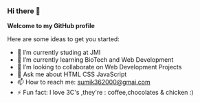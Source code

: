### Hi there 👋

**Welcome to my GitHub profile**

Here are some ideas to get you started:

- 🔭 I’m currently studing at JMI
- 🌱 I’m currently learning BioTech and Web Development
- 👯 I’m looking to collaborate on Web Development Projects
- 💬 Ask me about HTML CSS JavaScript
- 📫 How to reach me: sumik362000@gmai.com
- ⚡ Fun fact: I love 3C's ,they're : coffee,chocolates & chicken :)

<!-- <table cellspacing="15">
    <tr>
      <td>  <h1>Sumita Kumari</h1>
        <p><em>Student of <strong>B.Sc Biotechnology,<a href="https://www.jmi.ac.in/">JMI</a></a></strong></em></p>
        <p>Learning web development course. Angela is the best <3</p>
        <p>I love 3C's ,they're : coffee,chocolates & chicken :)</p>
        <p>I💜coffee and brew my own drinks.</p>
    </tr>
  </table>
  <hr>
  <h3>Schooling & Education</h3>
  <ul>
    <li>AFS Shillong- <i>LKG,UKG</i></li>
    <li>Kv no.1 Jamnagar,Gujrat- <i>2nd to 6th</i></li>
    <li>Kv no.2 Delhi Cantt- <i>6th to 12th</i></li>
  </ul>
  <hr>
  <h3>Work Experience</h3>
  <table border="5">
    <thead>
      <tr>
        <th>Year</th>
        <th>Work</th>
      </tr>
    </thead>
    <tbody>
      <tr>
        <td>2014-2015</td>
        <td>National Children Science Congress,New Delhi</td>
      </tr>
      <tr>
        <td>2020-2023</td>
        <td>College,JMI</td>
      </tr>
    </tbody>
  <tfoot>

  </tfoot>

  </table>
  <hr>
  <h3>Skills⭐</h3>
  <table cellspacing="20">
    <tr>
      <td>Microsoft Excel</td>
      <td>★★★☆☆</td>
      <td>Power Point Presentation</td>
      <td>★★★★☆</td>
    </tr>
    <tr>
      <td>Photography</td>
      <td>★★☆☆☆</td>
      <td>Cooking & Baking</td>
      <td>★★★☆☆</td>
    </tr>
    <tr>
      <td>Painting</td>
      <td>★★★☆☆</td>
      <td>Dancing</td>
      <td>★★☆☆☆</td>
    </tr>
  </table>
  <hr>
  <a href="Contact.html">Contact me</a>
  <a href="Hobbies.html">My Hobbies</a> -->
